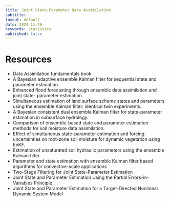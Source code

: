 ```yaml
---
title: Joint State-Parameter Data Assimilation
subtitle:
layout: default
date: 2024-11-26
keywords: statistics
published: false
---
```


# Resources
- Data Assimilation fundamentals book
- A Bayesian adaptive ensemble Kalman filter for sequential state and parameter estimation
- Enhanced flood forecasting through ensemble data assimilation and joint state- parameter estimation.
- Simultaneous estimation of land surface scheme states and parameters using the ensemble Kalman filter: identical twin experiments.
- A Bayesian consistent dual ensemble Kalman filter for state-parameter estimation in subsurface hydrology.
- Comparison of ensemble-based state and parameter estimation methods for soil moisture data assimilation.
- Effect of simultaneous state–parameter estimation and forcing uncertainties on root-zone soil moisture for dynamic vegetation using EnKF.
- Estimation of unsaturated soil hydraulic parameters using the ensemble Kalman filter.
- Parameter and state estimation with ensemble Kalman filter based algorithms for convective-scale applications
- Two-Stage Filtering for Joint State-Parameter Estimation
- Joint State and Parameter Estimation Using the Partial Errors-in-Variables Principle
- Joint State and Parameter Estimation for a Target-Directed Nonlinear Dynamic System Model
